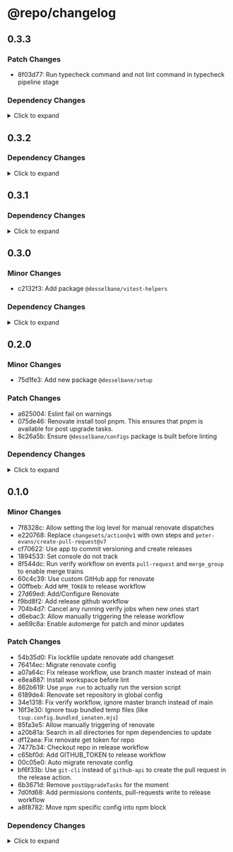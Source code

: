 # @repo/changelog

## 0.3.3

### Patch Changes

- 8f03d77: Run typecheck command and not lint command in typecheck pipeline stage

### Dependency Changes

<details>
<summary> Click to expand </summary>

- 5e89109: deps: [patch|devDependencies] Update package @changesets/cli from 2.29.5 to 2.29.6
- fdf9442: deps: [patch|devDependencies] Update package @changesets/cli from 2.29.6 to 2.29.7
- ff7d600: deps: [patch|devDependencies] Update package @turbo/gen from 2.5.5 to 2.5.6
- 4b52681: deps: [patch|devDependencies] Update package @turbo/gen from 2.5.6 to 2.5.7
- 7f91119: deps: [patch|devDependencies] Update package @turbo/gen from 2.5.7 to 2.5.8
- 07f989a: deps: [minor|devDependencies] Update package @types/node from 24.2.1 to 24.3.0
- d9f1876: deps: [patch|devDependencies] Update package @types/node from 24.3.0 to 24.3.1
- 908e130: deps: [patch|devDependencies] Update package @types/node from 24.3.1 to 24.3.2
- eac00a2: deps: [patch|devDependencies] Update package @types/node from 24.3.2 to 24.3.3
- 985254d: deps: [minor|devDependencies] Update package @types/node from 24.3.3 to 24.4.0
- 2f9cefa: deps: [minor|devDependencies] Update package @types/node from 24.4.0 to 24.5.0
- 29353de: deps: [patch|devDependencies] Update package @types/node from 24.5.0 to 24.5.1
- 6c1e1d4: deps: [patch|devDependencies] Update package @types/node from 24.5.1 to 24.5.2
- d38a362: deps: [major|action] Update package actions/checkout from v4 to v5
- a8af9ef: deps: [major|action] Update package actions/setup-node from v4 to v5
- e0de2a4: deps: [minor|devDependencies] Update package eslint from 9.33.0 to 9.34.0
- 52ab2a1: deps: [minor|devDependencies] Update package eslint from 9.34.0 to 9.35.0
- 9628bf9: deps: [minor|devDependencies] Update package eslint from 9.35.0 to 9.36.0
- 02a8a8f: deps: [patch|devDependencies] Update package lint-staged from 16.1.5 to 16.1.6
- 00d5885: deps: [minor|devDependencies] Update package lint-staged from 16.1.6 to 16.2.0
- 635589f: deps: [minor|engines] Update package node from v24.5.0 to v24.6.0
- 57f38d9: deps: [minor|engines] Update package node from v24.6.0 to v24.7.0
- 5b0835f: deps: [minor|engines] Update package node from v24.7.0 to v24.8.0
- b7b8774: deps: [minor|volta] Update package pnpm from 10.14.0 to 10.15.0
- ee2a684: deps: [patch|volta] Update package pnpm from 10.15.0 to 10.15.1
- 908e130: deps: [minor|volta] Update package pnpm from 10.15.1 to 10.16.0
- 77f1237: deps: [patch|volta] Update package pnpm from 10.16.0 to 10.16.1
- 1490f7b: deps: [minor|volta] Update package pnpm from 10.16.1 to 10.17.0
- 60f1846: deps: [patch|volta] Update package pnpm from 10.17.0 to 10.17.1
- d68ef20: deps: [patch|action] Update package renovatebot/github-action from v43.0.10 to v43.0.11
- a969525: deps: [patch|action] Update package renovatebot/github-action from v43.0.11 to v43.0.12
- bb8aa7f: deps: [patch|action] Update package renovatebot/github-action from v43.0.12 to v43.0.13
- 5114890: deps: [patch|action] Update package renovatebot/github-action from v43.0.6 to v43.0.7
- e5515a9: deps: [patch|action] Update package renovatebot/github-action from v43.0.7 to v43.0.8
- af7996f: deps: [patch|action] Update package renovatebot/github-action from v43.0.8 to v43.0.9
- 02a8a8f: deps: [patch|action] Update package renovatebot/github-action from v43.0.9 to v43.0.10
- ff7d600: deps: [patch|devDependencies] Update package turbo from 2.5.5 to 2.5.6
- 4b52681: deps: [patch|devDependencies] Update package turbo from 2.5.6 to 2.5.7
- 7f91119: deps: [patch|devDependencies] Update package turbo from 2.5.7 to 2.5.8
- 12a821f: deps: Updated lockfile
- 12a821f: deps: Updated lockfile
- 12a821f: deps: Updated lockfile
- 5d93987: deps: Updated lockfile
- 5d93987: deps: Updated lockfile
- 5d93987: deps: Updated lockfile
- 89130f2: deps: Updated lockfile
- 89130f2: deps: Updated lockfile
- 89130f2: deps: Updated lockfile
- fe65b13: deps: Updated lockfile
- fe65b13: deps: Updated lockfile
- fe65b13: deps: Updated lockfile
- f56fffb: deps: Updated lockfile
- f56fffb: deps: Updated lockfile
- f56fffb: deps: Updated lockfile


</details>

## 0.3.2

### Dependency Changes

<details>
<summary> Click to expand </summary>

- b4d9ff3: deps: [minor|devDependencies] Update package @types/node from 24.1.0 to 24.2.0
- 341851a: deps: [patch|devDependencies] Update package @types/node from 24.2.0 to 24.2.1
- 6c86063: deps: [minor|devDependencies] Update package eslint from 9.32.0 to 9.33.0
- a805584: deps: [patch|devDependencies] Update package lint-staged from 16.1.2 to 16.1.4
- 8c64366: deps: [patch|devDependencies] Update package lint-staged from 16.1.4 to 16.1.5
- 8c64366: deps: [patch|action] Update package renovatebot/github-action from v43.0.5 to v43.0.6
- 36adbe0: deps: Updated lockfile
- 36adbe0: deps: Updated lockfile
- 36adbe0: deps: Updated lockfile
- 5150293: deps: Updated lockfile
- 5150293: deps: Updated lockfile
- 5150293: deps: Updated lockfile


</details>

## 0.3.1

### Dependency Changes

<details>
<summary> Click to expand </summary>

- e095ed0: deps: [minor|devDependencies] Update package @types/node from 24.0.15 to 24.1.0
- 85e47ef: deps: [minor|devDependencies] Update package eslint from 9.31.0 to 9.32.0
- 6e75afc: deps: [minor|engines] Update package node from v24.4.1 to v24.5.0
- c281908: deps: [minor|volta] Update package pnpm from 10.13.1 to 10.14.0
- 0f85495: deps: [patch|action] Update package renovatebot/github-action from v43.0.3 to v43.0.4
- a4dc62e: deps: [patch|action] Update package renovatebot/github-action from v43.0.4 to v43.0.5
- 93bd1ff: deps: Updated lockfile
- 93bd1ff: deps: Updated lockfile
- 93bd1ff: deps: Updated lockfile


</details>

## 0.3.0

### Minor Changes

- c2132f3: Add package `@desselbane/vitest-helpers`

### Dependency Changes

<details>
<summary> Click to expand </summary>

- 55464ee: deps: [patch|devDependencies] Update package @types/node from 24.0.14 to 24.0.15


</details>

## 0.2.0

### Minor Changes

- 75d1fe3: Add new package `@desselbane/setup`

### Patch Changes

- a625004: Eslint fail on warnings
- 075de46: Renovate install tool pnpm. This ensures that pnpm is available for post upgrade tasks.
- 8c26a5b: Ensure `@desselbane/configs` package is built before linting

### Dependency Changes

<details>
<summary> Click to expand </summary>

- 6f22c2b: deps: [patch|devDependencies] Update package @turbo/gen from 2.5.4 to 2.5.5
- 4441786: deps: [patch|devDependencies] Update package @types/node from 24.0.10 to 24.0.11
- 4f0092b: deps: [patch|devDependencies] Update package @types/node from 24.0.11 to 24.0.12
- 6bfb1dc: deps: [patch|devDependencies] Update package @types/node from 24.0.12 to 24.0.13
- b64dde0: deps: [patch|devDependencies] Update package @types/node from 24.0.13 to 24.0.14
- 87d2fbe: deps: [minor|devDependencies] Update package eslint from 9.30.1 to 9.31.0
- 1420554: deps: [minor|engines] Update package node from v24.3.0 to v24.4.0
- 53c2e36: deps: [patch|engines] Update package node from v24.4.0 to v24.4.1
- 1420554: deps: [minor|volta] Update package pnpm from 10.12.4 to 10.13.1
- 5a977d2: deps: [patch|action] Update package renovatebot/github-action from v43.0.2 to v43.0.3
- 6f22c2b: deps: [patch|devDependencies] Update package turbo from 2.5.4 to 2.5.5
- a9456ff: deps: Updated lockfile
- a9456ff: deps: Updated lockfile
- a9456ff: deps: Updated lockfile


</details>

## 0.1.0

### Minor Changes

- 7f8328c: Allow setting the log level for manual renovate dispatches
- e220768: Replace `changesets/action@v1` with own steps and `peter-evans/create-pull-request@v7`
- cf70622: Use app to commit versioning and create releases
- 1894533: Set console do not track
- 8f544dc: Run verify workflow on events `pull-request` and `merge_group` to enable merge trains
- 60c4c39: Use custom GitHub app for renovate
- 00ffbeb: Add `NPM_TOKEN` to release workflow
- 27d69ed: Add/Configure Renovate
- f9bd8f2: Add release github workflow
- 704b4d7: Cancel any running verify jobs when new ones start
- d6ebac3: Allow manually triggering the release workflow
- ae69c8a: Enable automerge for patch and minor updates

### Patch Changes

- 54b35d0: Fix lockfile update renovate add changeset
- 76414ec: Migrate renovate config
- a07a64c: Fix release workflow, use branch master instead of main
- e8ea887: Install workspace before lint
- 862b619: Use `pnpm run` to actually run the version script
- 6189de4: Renovate set repository in global config
- 34e1318: Fix verify workflow, ignore master branch instead of main
- 16f3e30: Ignore tsup bundled temp files (like `tsup.config.bundled_ienaten.mjs`)
- 85fa3e5: Allow manually triggering of renovate
- a20b81a: Search in all directories for npm dependencies to update
- df12aea: Fix renovate get token for repo
- 7477b34: Checkout repo in release workflow
- c65bf0d: Add GITHUB_TOKEN to release workflow
- 00c05e0: Auto migrate renovate config
- bf6f33b: Use `git-cli` instead of `github-api` to create the pull request in the release action.
- 6b3671d: Remove `postUpgradeTasks` for the moment
- 7d0fd68: Add permissions contents, pull-requests write to release workflow
- a8f8782: Move npm specific config into npm block

### Dependency Changes

<details>
<summary> Click to expand </summary>

- fc0ecc1: deps: [patch|devDependencies] Update package @types/node from 24.0.3 to 24.0.10
- 1e17843: deps: [major|action] Update package actions/create-github-app-token from v1 to v2
- 133bf18: deps: [minor|devDependencies] Update package eslint from 9.28.0 to 9.30.1
- fc0ecc1: deps: [minor|engines] Update package node from v24.2.0 to v24.3.0
- fc0ecc1: deps: [patch|volta] Update package pnpm from 10.12.1 to 10.12.4
- 266c4de: deps: [minor|devDependencies] Update package prettier from 3.5.3 to 3.6.2
- 9a51349: deps: [major|action] Update package renovatebot/github-action from v42.0.6 to v43.0.2
- 81b22c8: deps: Updated lockfile
- 81b22c8: deps: Updated lockfile
- 81b22c8: deps: Updated lockfile


</details>